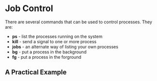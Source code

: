 # Job Control
There are several commands that can be used to control processes. They are:
- **ps** - list the processes running on the system
- **kill** - send a signal to one or more process
- **jobs** - an alternate way of listing your own processes
- **bg** - put a process in the background
- **fg** - put a process in the forground

## A Practical Example

<!--stackedit_data:
eyJoaXN0b3J5IjpbLTE3MjUyMTUxMTRdfQ==
-->